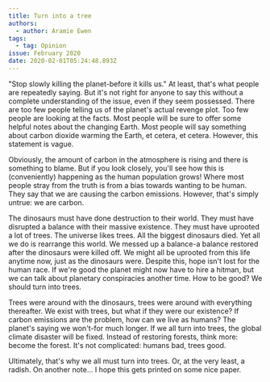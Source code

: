 ```yaml
---
title: Turn into a tree
authors:
  - author: Aramie Ewen
tags:
  - tag: Opinion
issue: February 2020
date: 2020-02-01T05:24:48.893Z
---
```

"Stop slowly killing the planet-before it kills us." At least, that's what people are repeatedly saying. But it's not right for anyone to say this without a complete understanding of the issue, even if they seem possessed. There are too few people telling us of the planet's actual revenge plot. Too few people are looking at the facts. Most people will be sure to offer some helpful notes about the changing Earth. Most people will say something about carbon dioxide warming the Earth, et cetera, et cetera. However, this statement is vague. 


Obviously, the amount of carbon in the atmosphere is rising and there is something to blame. But if you look closely, you'll see how this is (conveniently) happening as the human population grows! Where most people stray from the truth is from a bias towards wanting to be human. They say that we are causing the carbon emissions. However, that's simply untrue: we are carbon.
 
The dinosaurs must have done destruction to their world. They must have disrupted a balance with their massive existence. They must have uprooted a lot of trees. The universe likes trees. All the biggest dinosaurs died. Yet all we do is rearrange this world. We messed up a balance-a balance restored after the dinosaurs were killed off. We might all be uprooted from this life anytime now, just as the dinosaurs were. Despite this, hope isn't lost for the human race. If we're good the planet might now have to hire a hitman, but we can talk about planetary conspiracies another time. How to be good? We should turn into trees. 


Trees were around with the dinosaurs, trees were around with everything thereafter. We exist with trees, but what if they were our existence? If carbon emissions are the problem, how can we live as humans? The planet's saying we won't-for much longer. 
If we all turn into trees, the global climate disaster will be fixed. Instead of restoring forests, think more: become the forest. It's not complicated: humans bad, trees good. 


Ultimately, that's why we all must turn into trees. Or, at the very least, a radish. On another note... I hope this gets printed on some nice paper.